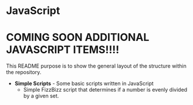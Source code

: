 # JavaScript


# COMING SOON ADDITIONAL JAVASCRIPT ITEMS!!!!

This README purpose is to show the general layout of the structure within the repository. 
* **Simple Scripts** - Some basic scripts written in JavaScript 
  * Simple FizzBizz script that determines if a number is evenly divided by a given set.
